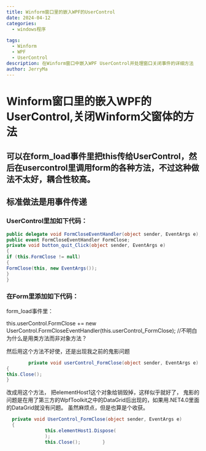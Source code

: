 ```yaml
---
title: Winform窗口里的嵌入WPF的UserControl
date: 2024-04-12
categories:
  - windows程序
 
tags:
  - Winform
  - WPF
  - UserControl
description: 在Winform窗口中嵌入WPF UserControl并处理窗口关闭事件的详细方法
author: JerryMa
---
```


# Winform窗口里的嵌入WPF的UserControl,关闭Winform父窗体的方法

## 可以在form_load事件里把this传给UserControl，然后在usercontrol里调用form的各种方法，不过这种做法不太好，耦合性较高。

## 标准做法是用事件传递

### UserControl里加如下代码： 

```csharp
public delegate void FormCloseEventHandler(object sender, EventArgs e);
public event FormCloseEventHandler FormClose;
private void button_quit_Click(object sender, EventArgs e)
{
if (this.FormClose != null)
{
FormClose(this, new EventArgs());
}
}
```

 

### 在Form里添加如下代码： 

form_load事件里：

this.userControl.FormClose += new UserControl.FormCloseEventHandler(this.userControl_FormClose); //不明白为什么是用类方法而非对象方法？

然后用这个方法不好使，还是出现我之前的鬼影问题

```csharp
        private void userControl_FormClose(object sender, EventArgs e)
{
this.Close();
}
```

改成用这个方法， 把elementHost1这个对象给销毁掉，这样似乎就好了， 鬼影的问题是在用了第三方的WpfToolkit之中的DataGrid后出现的，如果用.NET4.0里面的DataGrid就没有问题。 虽然麻烦点，但是也算是个收获。

```csharp
  private void UserControl_FormClose(object sender, EventArgs e)        
  {
              this.elementHost1.Dispose(
              );            
              this.Close();        }
```